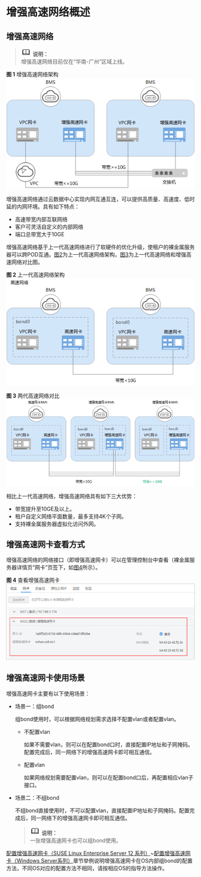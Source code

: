 # 增强高速网络概述<a name="ZH-CN_TOPIC_0170795327"></a>

## 增强高速网络<a name="section1439310151383"></a>

>![](public_sys-resources/icon-note.gif) **说明：**   
>增强高速网络目前仅在“华南-广州”区域上线。  

**图 1**  增强高速网络架构<a name="fig1076491354916"></a>  
![](figures/增强高速网络架构.png "增强高速网络架构")

增强高速网络通过云数据中心实现内网互通互连，可以提供高质量、高速度、低时延的内网环境。具有如下特点：

-   高速带宽内部互联网络
-   客户可灵活自定义的内部网络
-   端口总带宽大于10GE

增强高速网络基于上一代高速网络进行了软硬件的优化升级，使租户的裸金属服务器可以跨POD互通。[图2](#fig13641102313482)为上一代高速网络架构，[图3](#fig127306919469)为上一代高速网络和增强高速网络对比图。

**图 2**  上一代高速网络架构<a name="fig13641102313482"></a>  
![](figures/上一代高速网络架构.png "上一代高速网络架构")

**图 3**  两代高速网络对比<a name="fig127306919469"></a>  
![](figures/两代高速网络对比.png "两代高速网络对比")

相比上一代高速网络，增强高速网络具有如下三大优势：

-   带宽提升至10GE及以上。
-   租户自定义网络平面数量，最多支持4K个子网。
-   支持裸金属服务器虚拟化访问外网。

## 增强高速网卡查看方式<a name="section362012041417"></a>

增强高速网络的网络接口（即增强高速网卡）可以在管理控制台中查看（裸金属服务器详情页“网卡”页签下，如[图4](#fig1644284117188)所示）。

**图 4**  查看增强高速网卡<a name="fig1644284117188"></a>  
![](figures/查看增强高速网卡.png "查看增强高速网卡")

## 增强高速网卡使用场景<a name="section19137739985"></a>

增强高速网卡主要有以下使用场景：

-   场景一：组bond

    组bond使用时，可以根据网络规划需求选择不配置vlan或者配置vlan。

    -   不配置vlan

        如果不需要vlan，则可以在配置bond口时，直接配置IP地址和子网掩码。配置完成后，同一网络下的增强高速网卡即可相互通信。

    -   配置vlan

        如果网络规划需要配置vlan，则可以在配置bond口后，再配置相应vlan子接口。


-   场景二：不组bond

    不组bond直接使用时，不可以配置vlan，直接配置IP地址和子网掩码。配置完成后，同一网络下的增强高速网卡即可相互通信。

    >![](public_sys-resources/icon-note.gif) **说明：**   
    >一张增强高速网卡也可以组bond使用。  


[配置增强高速网卡（SUSE Linux Enterprise Server 12 系列）](配置增强高速网卡（SUSE-Linux-Enterprise-Server-12-系列）.md)\~[配置增强高速网卡（Windows Server系列）](配置增强高速网卡（Windows-Server系列）.md)章节举例说明增强高速网卡在OS内部组bond的配置方法，不同OS对应的配置方法不相同，请按相应OS的指导方法操作。

